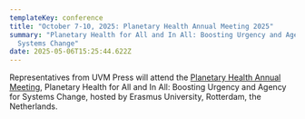 ```yaml
---
templateKey: conference
title: "October 7-10, 2025: Planetary Health Annual Meeting 2025"
summary: "Planetary Health for All and In All: Boosting Urgency and Agency for
  Systems Change"
date: 2025-05-06T15:25:44.622Z
---
```

R﻿epresentatives from UVM Press will attend the [Planetary Health Annual Meeting](https://planetaryhealthalliance.org/events/2025-planetary-health-annual-meeting/), Planetary Health for All and In All: Boosting Urgency and Agency for Systems Change, hosted by Erasmus University, Rotterdam, the Netherlands.